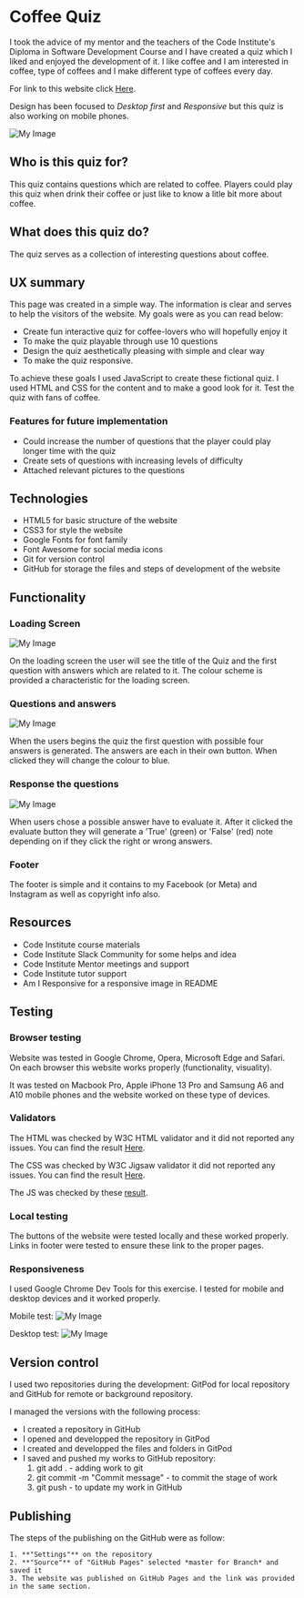 # Coffee Quiz

I took the advice of my mentor and the teachers of the Code Institute's Diploma in Software Development Course and I have created a quiz which I liked and enjoyed the development of it. I like coffee and I am interested in coffee, type of coffees and I make different type of coffees every day.

For link to this website click [Here]().

Design has been focused to *Desktop first* and *Responsive* but this quiz is also working on mobile phones.

![My Image](assets/images/)

## Who is this quiz for?

This quiz contains questions which are related to coffee. Players could play this quiz when drink their coffee or just like to know a litle bit more about coffee.

## What does this quiz do?

The quiz serves as a collection of interesting questions about coffee.

## UX summary

This page was created in a simple way. The information is clear and serves to help the visitors of the website.
My goals were as you can read below:
* Create fun interactive quiz for coffee-lovers who will hopefully enjoy it
* To make the quiz playable through use 10 questions
* Design the quiz aesthetically pleasing with simple and clear way
* To make the quiz responsive.

To achieve these goals I used JavaScript to create these fictional quiz. I used HTML and CSS for the content and to make a good look for it. Test the quiz with fans of coffee.

### Features for future implementation

* Could increase the number of questions that the player could play longer time with the quiz
* Create sets of questions with increasing levels of difficulty
* Attached relevant pictures to the questions

## Technologies

- HTML5 for basic structure of the website
- CSS3 for style the website
- Google Fonts for font family
- Font Awesome for social media icons
- Git for version control
- GitHub for storage the files and steps of development of the website

## Functionality

### Loading Screen

![My Image](assets/images/Load%20pictures.jpg)

On the loading screen the user will see the title of the Quiz and the first question with answers which are related to it. The colour scheme is provided a characteristic for the loading screen.

### Questions and answers

![My Image](assets/images/Question%20and%20answer.jpg)

When the users begins the quiz the first question with possible four answers is generated.
The answers are each in their own button. When clicked they will change the colour to blue. 

### Response the questions

![My Image](assets/images/Check%20the%20answers.jpg)

When users chose a possible answer have to evaluate it. After it clicked the evaluate button they will generate a 'True' (green) or 'False' (red) note depending on if they click the right or wrong answers.

### Footer

The footer is simple and it contains to my Facebook (or Meta) and Instagram as well as copyright info also.

## Resources

- Code Institute course materials
- Code Institute Slack Community for some helps and idea
- Code Institute Mentor meetings and support
- Code Institute tutor support
- Am I Responsive for a responsive image in README

## Testing

### Browser testing

Website was tested in Google Chrome, Opera, Microsoft Edge and Safari. On each browser this website works properly (functionality, visuality).

It was tested on  Macbook Pro, Apple iPhone 13 Pro and Samsung A6 and A10 mobile phones and the website worked on these type of devices.

### Validators

The HTML was checked by W3C HTML validator and it did not reported any issues. You can find the result [Here]().

The CSS was checked by W3C Jigsaw validator it did not reported any issues. You can find the result [Here]().

The JS was checked by these [result]().

### Local testing

The buttons of the website were tested locally and these worked properly.
Links in footer were tested to ensure these link to the proper pages.

### Responsiveness

I used Google Chrome Dev Tools for this exercise. I tested for mobile and desktop devices and it worked properly.

Mobile test:
![My Image](assets/images/lighthouse-assessment-mobile.jpg)

Desktop test:
![My Image](assets/images/lighthouse-assessment-desktop.jpg)

## Version control

I used two repositories during the development: GitPod for local repository and GitHub for remote or background repository. 

I managed the versions with the following process:
- I created a repository in GitHub
- I opened and developped the repository in GitPod
- I created and developped the files and folders in GitPod
- I saved and pushed my works to GitHub repository:
    1. git add . - adding work to git
    2. git commit -m "Commit message" - to commit the stage of work
    3. git push - to update my work in GitHub

## Publishing

The steps of the publishing on the GitHub were as follow:
    
    1. **"Settings"** on the repository
    2. **"Source"** of "GitHub Pages" selected *master for Branch* and saved it
    3. The website was published on GitHub Pages and the link was provided in the same section.